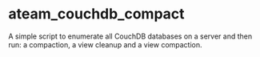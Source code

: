# ateam_couchdb_compact
A simple script to enumerate all CouchDB databases on a server and then run: a compaction, a view cleanup and a view compaction.
